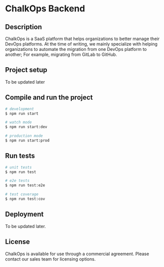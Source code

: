 # ChalkOps Backend

## Description

ChalkOps is a SaaS platform that helps organizations to better manage their DevOps platforms. At the time of writing, we mainly specialize with helping organizations to automate the migration from one DevOps platform to another; For example, migrating from GitLab to GitHub.

## Project setup

To be updated later

## Compile and run the project

```bash
# development
$ npm run start

# watch mode
$ npm run start:dev

# production mode
$ npm run start:prod
```

## Run tests

```bash
# unit tests
$ npm run test

# e2e tests
$ npm run test:e2e

# test coverage
$ npm run test:cov
```

## Deployment

To be updated later.

## License

ChalkOps is available for use through a commercial agreement. Please contact our sales team for licensing options.
